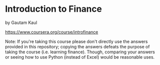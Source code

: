 Introduction to Finance
=======
by Gautam Kaul

https://www.coursera.org/course/introfinance

Note: If you're taking this course please don't directly use the answers provided in this repository; copying the answers defeats the purpose of taking the course (i.e. learning finance). Though, comparing your answers or seeing how to use Python (instead of Excel) would be reasonable uses. 
